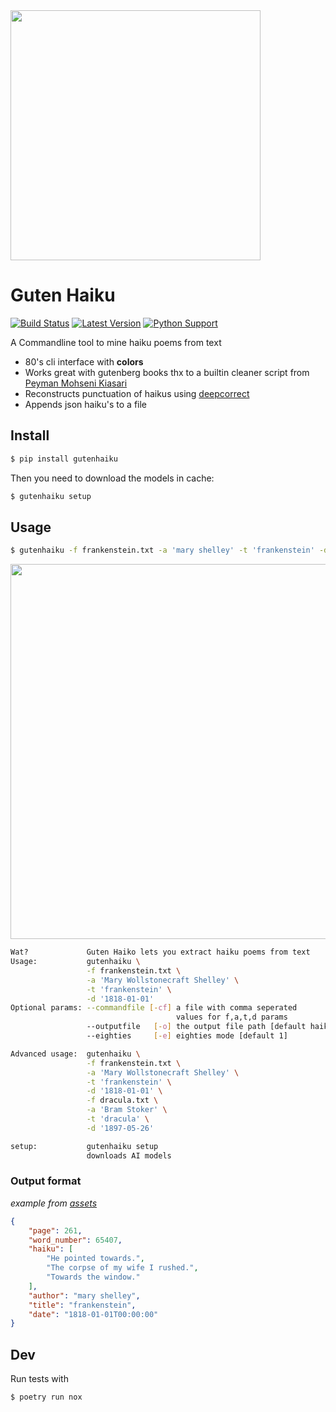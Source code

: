 <img src="https://github.com/sloev/gutenhaiku/raw/master/assets/header.png" width="400"/>

# Guten Haiku

[![Build Status](https://travis-ci.org/sloev/gutenhaiku.svg?branch=master)](https://travis-ci.org/sloev/gutenhaiku) [![Latest Version](https://img.shields.io/pypi/v/gutenhaiku.svg)](https://pypi.python.org/pypi/gutenhaiku) [![Python Support](https://img.shields.io/pypi/pyversions/gutenhaiku.svg)](https://pypi.python.org/pypi/gutenhaiku)

A Commandline tool to mine haiku poems from text

* 80's cli interface with **colors**
* Works great with gutenberg books thx to a builtin cleaner script from [Peyman Mohseni Kiasari](https://github.com/kiasar/gutenberg_cleaner)
* Reconstructs punctuation of haikus using [deepcorrect](https://github.com/bedapudi6788/deepcorrect)
* Appends json haiku's to a file

## Install

```bash
$ pip install gutenhaiku
```

Then you need to download the models in cache:

```bash
$ gutenhaiku setup
```

## Usage

```bash
$ gutenhaiku -f frankenstein.txt -a 'mary shelley' -t 'frankenstein' -d '1818-01-01'
```

<a target="_blank" href="https://asciinema.org/a/9dSu3L5D7OzaOg1p5lOXNF8TC"><img src="https://github.com/sloev/gutenhaiku/raw/master/assets/gutenhaiku.gif" width="600"/></a>

```bash
Wat?             Guten Haiko lets you extract haiku poems from text
Usage:           gutenhaiku \
                 -f frankenstein.txt \
                 -a 'Mary Wollstonecraft Shelley' \
                 -t 'frankenstein' \
                 -d '1818-01-01'
Optional params: --commandfile [-cf] a file with comma seperated 
                                     values for f,a,t,d params
                 --outputfile   [-o] the output file path [default haiku.json
                 --eighties     [-e] eighties mode [default 1]

Advanced usage:  gutenhaiku \
                 -f frankenstein.txt \
                 -a 'Mary Wollstonecraft Shelley' \
                 -t 'frankenstein' \
                 -d '1818-01-01' \
                 -f dracula.txt \
                 -a 'Bram Stoker' \
                 -t 'dracula' \
                 -d '1897-05-26'

setup:           gutenhaiku setup
                 downloads AI models

```

### Output format

*example from [assets](assets/frankenstein_haiku.json)*
```json
{
    "page": 261,
    "word_number": 65407,
    "haiku": [
        "He pointed towards.",
        "The corpse of my wife I rushed.",
        "Towards the window."
    ],
    "author": "mary shelley",
    "title": "frankenstein",
    "date": "1818-01-01T00:00:00"
}
```

## Dev

Run tests with 

```bash
$ poetry run nox
```
